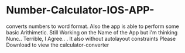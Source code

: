 # Number-Calculator-IOS-APP-
converts numbers to word format. Also the app is able to perform some basic Arithimetic. Still Working on the Name of the App but i'm thinking Nunc.. Terrible, I Agree.. . It also without autolayout constraints
Please Download to view the calculator-converter

